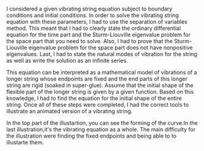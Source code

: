 I considered a given vibrating string equation subject to boundary conditions and initial conditions. In order to solve the vibrating string equation with these parameters, I had to use the separation of variables method. This meant that I had to clearly state the ordinary differential equation for the time part and the Sturm-Liouville eigenvalue problem for the space part that you need to solve. Also, I had to prove that the Sturm-Liouville eigenvalue problem for the space part does not have nonpositive eigenvalues. Last, I had to state the natural modes of vibration for the string as well as write the solution as an infinite series.

This equation can be interpreted as a mathematical model of vibrations of a longer string whose endpoints are fixed and the end parts of this longer string are rigid (soaked in super-glue). Assume that the initial shape of the flexible part of the longer string is given by a given function. Based on this knowledge, I had to find the equation for the initial shape of the entire string. Once all of these steps were completed, I had the correct tools to illustrate an animated version of a vibrating string.

In the top part of the illustartion, you can see the forming of the curve.In the last illustration,it's the vibrating equation as a whole. The main difficulty for the illustration were finding the fixed endpoints and being able to to illustarte them.
